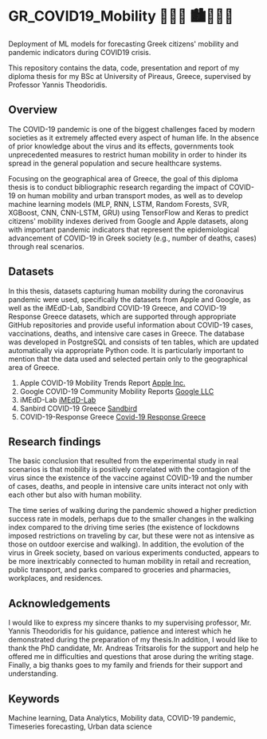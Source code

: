 # GR_COVID19_Mobility 🦠😷🚗 🏙️🚶🏽‍♂️
Deployment of ML models for forecasting Greek citizens' mobility and pandemic indicators during COVID19 crisis.

This repository contains the data, code, presentation and report of my diploma thesis for my BSc at University of Pireaus, Greece, supervised by Professor Yannis Theodoridis.
## Overview
The COVID-19 pandemic is one of the biggest challenges faced by modern societies as it extremely affected every aspect of human life. In the absence of prior knowledge about the virus and its effects, governments took unprecedented measures to restrict human mobility in order to hinder its spread in the general population and secure healthcare systems.

Focusing on the geographical area of Greece, the goal of this diploma thesis is to conduct bibliographic research regarding the impact of COVID-19 on human mobility and urban transport modes, as well as to develop machine learning models (MLP, RNN, LSTM, Random Forests, SVR, XGBoost, CNN, CNN-LSTM, GRU) using TensorFlow and Keras to predict citizens' mobility indexes derived from Google and Apple datasets, along with important pandemic indicators that represent the epidemiological advancement of COVID-19 in Greek society (e.g., number of deaths, cases) through real scenarios.

## Datasets
In this thesis, datasets capturing human mobility during the coronavirus pandemic were used, specifically the datasets from Apple and Google, as well as the iMEdD-Lab, Sandbird COVID-19 Greece, and COVID-19 Response Greece datasets, which are supported through appropriate GitHub repositories and provide useful information about COVID-19 cases, vaccinations, deaths, and intensive care cases in Greece. The database was developed in PostgreSQL and consists of ten tables, which are updated automatically via appropriate Python code. It is particularly important to mention that the data used and selected pertain only to the geographical area of Greece.

1. Apple COVID-19 Mobility Trends Report [Apple Inc.](https://covid19.apple.com/mobility)
2. Google COVID-19 Community Mobility Reports [Google LLC](https://www.google.com/covid19/mobility/)
3. iMEdD-Lab [iMEdD-Lab](https://github.com/iMEdD-Lab/open-data/tree/master/COVID-19)
4. Sanbird COVID-19 Greece [Sandbird](https://github.com/Sandbird/covid19-Greece)
5. COVID-19-Response Greece  [Covid-19 Response Greece](https://github.com/Covid-19-Response-Greece/covid19-data-greece)

## Research findings
The basic conclusion that resulted from the experimental study in real scenarios is that mobility is positively correlated with the contagion of the virus since the existence of the vaccine against COVID-19 and the number of cases, deaths, and people in intensive care units interact not only with each other but also with human mobility.

The time series of walking during the pandemic showed a higher prediction success rate in models, perhaps due to the smaller changes in the walking index compared to the driving time series (the existence of lockdowns imposed restrictions on traveling by car, but these were not as intensive as those on outdoor exercise and walking). In addition, the evolution of the virus in Greek society, based on various experiments conducted, appears to be more inextricably connected to human mobility in retail and recreation, public transport, and parks compared to groceries and pharmacies, workplaces, and residences.

## Acknowledgements
I would like to express my sincere thanks to my supervising professor, Mr. Yannis Theodoridis for his guidance, patience and interest which he demonstrated during the preparation of my thesis.In addition, I would like to thank the PhD candidate, Mr. Andreas Tritsarolis for the support and help he offered me in difficulties and questions that arose during the writing stage. Finally, a big thanks goes to my family and friends for their support and understanding.

## Keywords
Machine learning, Data Analytics, Mobility data, COVID-19 pandemic, Timeseries forecasting, Urban data science
